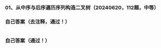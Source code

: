 ### 01、从中序与后序遍历序列构造二叉树（20240620，112题，中等）

<h3>自己答案（去注释，通过！）</h3>

```C++


```

<h3>自己答案（通过！）</h3>

```C++


```

